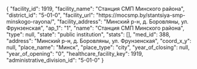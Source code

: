 {
    "facility_id": 1919,
    "facility_name": "Станция СМП Минского района",
    "district_id": "5-01-0",
    "facility_url": "https:\/\/mocsmp.by\/stantsiya-smp-minskogo-rayona\/",
    "facility_address": "Минский р-н, д. Боровляны, ул. Фрунзенская",
    "ap_1": "1",
    "name": "Станция СМП Минского района",
    "type": null,
    "state": "public institution",
    "stats": [],
    "med_id": 388,
    "address": "Минский р-н, д. Боровляны, ул. Фрунзенская",
    "coord_x_y": null,
    "place_name": "Минск",
    "place_type": "city",
    "year_of_closing": null,
    "year_of_opening": "0",
    "healthcare_facility_key": 1919,
    "administrative_division_id": "5-01-0"
}